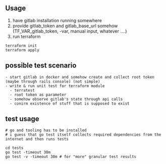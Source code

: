 ## Usage
1. have gitlab installation running somewhere
2. provide gitlab_token and gitlab_base_url somehow (TF_VAR_gitlab_token, -var, manual input, whatever ....)
3. run terraform
```
terraform init
terraform apply
```

## possible test scenario
```
- start gitlab in docker and somehow create and collect root token (maybe through rails console) (not simple)
- write & run unit test for terraform module
  - terratest
  - root token as parameter
  - somehow observe gitlab's state through api calls
  - conirm existence of stuff that is supposed to exist

```

## test usage
```
# go and tooling has to be installed
# i guess that go test itself collects required dependencies from the internet and then runs tests

cd tests
go test -timeout 30m
go test -v -timeout 30m # for "more" granular test results
```